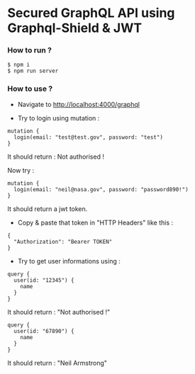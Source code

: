 # Secured GraphQL API using Graphql-Shield & JWT

### How to run ?
```
$ npm i
$ npm run server
```

### How to use ?

- Navigate to [http://localhost:4000/graphql](http://localhost:4000/graphql)

- Try to login using mutation :

```
mutation {
  login(email: "test@test.gov", password: "test")
}
```

It should return : Not authorised !

Now try : 
```
mutation {
  login(email: "neil@nasa.gov", password: "password890!")
}
```

It should return a jwt token.


- Copy & paste that token in "HTTP Headers" like this :

```
{
  "Authorization": "Bearer TOKEN"
}
```

- Try to get user informations using :
```
query {
  user(id: "12345") {
    name
  }
}
```

It should return : "Not authorised !" 

```
query {
  user(id: "67890") {
    name
  }
}
```

It should return : "Neil Armstrong"
